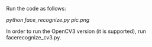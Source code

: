 Run the code as follows:

*python face_recognize.py pic.png*


In order to run the OpenCV3 version (it is supported), run facerecognize_cv3.py.
